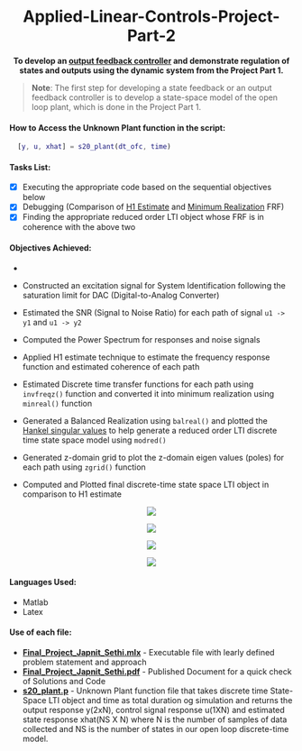 # <div align="center">Applied-Linear-Controls-Project-Part-2</div>
**<div align="center">To develop an [output feedback controller](http://www.cds.caltech.edu/~murray/books/AM08/pdf/am06-outputfbk_16Sep06.pdf) and demonstrate regulation of states and outputs using the dynamic system from the Project Part 1. </div>**

> **Note**: The first step for developing a state feedback or an output feedback controller is to develop a state-space model of the open loop plant, which is done in the Project Part 1.

#### How to Access the Unknown Plant function in the script:
```Matlab
  [y, u, xhat] = s20_plant(dt_ofc, time)
```

#### Tasks List:
- [x] Executing the appropriate code based on the sequential objectives below
- [x] Debugging (Comparison of [H1 Estimate](https://community.sw.siemens.com/s/article/what-is-a-frequency-response-function-frf) and [Minimum Realization](https://en.wikipedia.org/wiki/Minimal_realization) FRF)
- [x] Finding the appropriate reduced order LTI object whose FRF is in coherence with the above two

#### Objectives Achieved: 

- 



- Constructed an excitation signal for System Identification following the saturation limit for DAC (Digital-to-Analog Converter)
- Estimated the SNR (Signal to Noise Ratio) for each path of signal `u1 -> y1` and `u1 -> y2`
- Computed the Power Spectrum for responses and noise signals
- Applied H1 estimate technique to estimate the frequency response function and estimated coherence of each path
- Estimated Discrete time transfer functions for each path using `invfreqz()` function and converted it into minimum realization using `minreal()` function
- Generated a Balanced Realization using `balreal()` and plotted the [Hankel singular values](https://en.wikipedia.org/wiki/Hankel_singular_value) to help generate a reduced order LTI discrete time state space model using `modred()`
- Generated z-domain grid to plot the z-domain eigen values (poles) for each path using `zgrid()` function
- Computed and Plotted final discrete-time state space LTI object in comparison to H1 estimate


<p align="center"><img src="Excitation.jpeg"> </p>

<p align="center"><img src="Hankel.jpeg"> </p>

<p align="center"><img src="zgrid.jpeg"> </p>

<p align="center"><img src="FinalPlots.jpeg"> </p>





#### Languages Used:
- Matlab
- Latex 

#### Use of each file:
- [**Final_Project_Japnit_Sethi.mlx**](Midterm_Project_Japnit_Sethi.mlx) - Executable file with learly defined problem statement and approach
- [**Final_Project_Japnit_Sethi.pdf**](Midterm_Project_Japnit_Sethi.pdf) - Published Document for a quick check of Solutions and Code
- [**s20_plant.p**](s20_plant.p) - Unknown Plant function file that takes discrete time State-Space LTI object and time as total duration og simulation and returns the output response y(2xN), control signal response u(1XN) and estimated state response xhat(NS X N) where N is the number of samples of data collected and NS is the number of states in our open loop discrete-time model.

